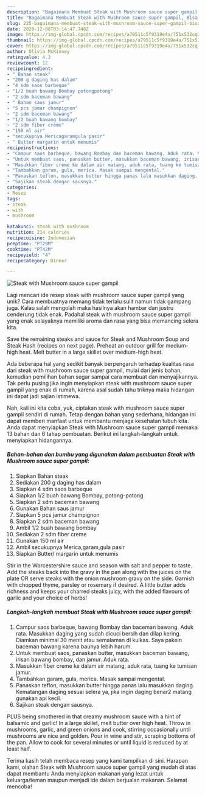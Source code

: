 ```yaml
---
description: "Bagaimana Membuat Steak with Mushroom sauce super gampil, Bisa Manjain Lidah"
title: "Bagaimana Membuat Steak with Mushroom sauce super gampil, Bisa Manjain Lidah"
slug: 225-bagaimana-membuat-steak-with-mushroom-sauce-super-gampil-bisa-manjain-lidah
date: 2020-12-08T03:14:47.748Z
image: https://img-global.cpcdn.com/recipes/a79511c5f9319e4a/751x532cq70/steak-with-mushroom-sauce-super-gampil-foto-resep-utama.jpg
thumbnail: https://img-global.cpcdn.com/recipes/a79511c5f9319e4a/751x532cq70/steak-with-mushroom-sauce-super-gampil-foto-resep-utama.jpg
cover: https://img-global.cpcdn.com/recipes/a79511c5f9319e4a/751x532cq70/steak-with-mushroom-sauce-super-gampil-foto-resep-utama.jpg
author: Olivia McKinney
ratingvalue: 4.3
reviewcount: 12
recipeingredient:
- " Bahan steak"
- "200 g daging has dalam"
- "4 sdm saos barbeque"
- "1/2 buah bawang Bombay potongpotong"
- "2 sdm baceman bawang"
- " Bahan saus jamur"
- "5 pcs jamur champignon"
- "2 sdm baceman bawang"
- "1/2 buah bawang bombay"
- "2 sdm fiber creme"
- "150 ml air"
- "secukupnya Mericagaramgula pasir"
- " Butter margarin untuk menumis"
recipeinstructions:
- "Campur saos barbeque, bawang Bombay dan baceman bawang. Aduk rata. Masukkan daging yang sudah dicuci bersih dan dilap kering. Diamkan minimal 30 menit atau semalaman di kulkas. Saya pakein baceman bawang karena baunya lebih harum."
- "Untuk membuat saos, panaskan butter, masukkan baceman bawang, irisan bawang bombay, dan jamur. Aduk rata."
- "Masukkan fiber creme ke dalam air matang, aduk rata, tuang ke tumisan jamur."
- "Tambahkan garam, gula, merica. Masak sampai mengental."
- "Panaskan teflon, masukkan butter hingga panas lalu masukkan daging. Kematangan daging sesuai selera ya, jika ingin daging benar2 matang gunakan api kecil."
- "Sajikan steak dengan sausnya."
categories:
- Resep
tags:
- steak
- with
- mushroom

katakunci: steak with mushroom 
nutrition: 214 calories
recipecuisine: Indonesian
preptime: "PT29M"
cooktime: "PT42M"
recipeyield: "4"
recipecategory: Dinner

---
```



![Steak with Mushroom sauce super gampil](https://img-global.cpcdn.com/recipes/a79511c5f9319e4a/751x532cq70/steak-with-mushroom-sauce-super-gampil-foto-resep-utama.jpg)

Lagi mencari ide resep steak with mushroom sauce super gampil yang unik? Cara membuatnya memang tidak terlalu sulit namun tidak gampang juga. Kalau salah mengolah maka hasilnya akan hambar dan justru cenderung tidak enak. Padahal steak with mushroom sauce super gampil yang enak selayaknya memiliki aroma dan rasa yang bisa memancing selera kita.

Save the remaining steaks and sauce for Steak and Mushroom Soup and Steak Hash (recipes on next page). Preheat an outdoor grill for medium-high heat. Melt butter in a large skillet over medium-high heat.

Ada beberapa hal yang sedikit banyak berpengaruh terhadap kualitas rasa dari steak with mushroom sauce super gampil, mulai dari jenis bahan, kemudian pemilihan bahan segar sampai cara membuat dan menyajikannya. Tak perlu pusing jika ingin menyiapkan steak with mushroom sauce super gampil yang enak di rumah, karena asal sudah tahu triknya maka hidangan ini dapat jadi sajian istimewa.


Nah, kali ini kita coba, yuk, ciptakan steak with mushroom sauce super gampil sendiri di rumah. Tetap dengan bahan yang sederhana, hidangan ini dapat memberi manfaat untuk membantu menjaga kesehatan tubuh kita. Anda dapat menyiapkan Steak with Mushroom sauce super gampil memakai 13 bahan dan 6 tahap pembuatan. Berikut ini langkah-langkah untuk menyiapkan hidangannya.

<!--inarticleads1-->

##### Bahan-bahan dan bumbu yang digunakan dalam pembuatan Steak with Mushroom sauce super gampil:

1. Siapkan  Bahan steak
1. Sediakan 200 g daging has dalam
1. Siapkan 4 sdm saos barbeque
1. Siapkan 1/2 buah bawang Bombay, potong-potong
1. Siapkan 2 sdm baceman bawang
1. Gunakan  Bahan saus jamur
1. Siapkan 5 pcs jamur champignon
1. Siapkan 2 sdm baceman bawang
1. Ambil 1/2 buah bawang bombay
1. Sediakan 2 sdm fiber creme
1. Gunakan 150 ml air
1. Ambil secukupnya Merica,garam,gula pasir
1. Siapkan  Butter/ margarin untuk menumis


Stir in the Worcestershire sauce and season with salt and pepper to taste. Add the steaks back into the gravy in the pan along with the juices on the plate OR serve steaks with the onion mushroom gravy on the side. Garnish with chopped thyme, parsley or rosemary if desired. A little butter adds richness and keeps your charred steaks juicy, with the added flavours of garlic and your choice of herbs! 

<!--inarticleads2-->

##### Langkah-langkah membuat Steak with Mushroom sauce super gampil:

1. Campur saos barbeque, bawang Bombay dan baceman bawang. Aduk rata. Masukkan daging yang sudah dicuci bersih dan dilap kering. Diamkan minimal 30 menit atau semalaman di kulkas. Saya pakein baceman bawang karena baunya lebih harum.
1. Untuk membuat saos, panaskan butter, masukkan baceman bawang, irisan bawang bombay, dan jamur. Aduk rata.
1. Masukkan fiber creme ke dalam air matang, aduk rata, tuang ke tumisan jamur.
1. Tambahkan garam, gula, merica. Masak sampai mengental.
1. Panaskan teflon, masukkan butter hingga panas lalu masukkan daging. Kematangan daging sesuai selera ya, jika ingin daging benar2 matang gunakan api kecil.
1. Sajikan steak dengan sausnya.


PLUS being smothered in that creamy mushroom sauce with a hint of balsamic and garlic! In a large skillet, melt butter over high heat. Throw in mushrooms, garlic, and green onions and cook, stirring occasionally until mushrooms are nice and golden. Pour in wine and stir, scraping bottoms of the pan. Allow to cook for several minutes or until liquid is reduced by at least half. 

Terima kasih telah membaca resep yang kami tampilkan di sini. Harapan kami, olahan Steak with Mushroom sauce super gampil yang mudah di atas dapat membantu Anda menyiapkan makanan yang lezat untuk keluarga/teman maupun menjadi ide dalam berjualan makanan. Selamat mencoba!
